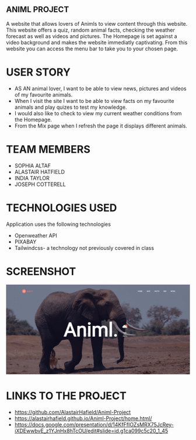 ## ANIML PROJECT
A website that allows lovers of Animls to view content through this website.
This website offers a quiz, random animal facts, checking the weather forecast as well as videos and pictures.
The Homepage is set against a video background and makes the website immediatly captivating.
From this website you can access the menu bar to take you to your chosen page.
# USER STORY
* AS AN animal lover, I want to be able to view news, pictures and videos of my favourite animals.  
* When I visit the site I want to be able to view facts on my favourite animals and play quizes to test my knowledge.
* I would also like to check to view my current weather conditions from the Homepage.
* From the Mix page when I refresh the page it displays different animals.
# TEAM MEMBERS
* SOPHIA ALTAF
* ALASTAIR HATFIELD
* INDIA TAYLOR
* JOSEPH COTTERELL
# TECHNOLOGIES USED
Application uses the following technologies
* Openweather API
* PIXABAY
* Tailwindcss- a technology not previously covered in class
# SCREENSHOT
![READMESCREENSHOT](homepage.png)
# LINKS TO THE PROJECT
* https://github.com/AlastairHafield/Animl-Project
* https://alastairhafield.github.io/Animl-Project/home.html/
* https://docs.google.com/presentation/d/14KfFfIOZsMRX75JcRey-iXDEwwbvE_z1YJnHx8hTcOU/edit#slide=id.g1ca099c5c20_1_45
